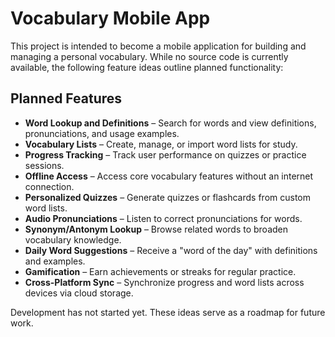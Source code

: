 # Vocabulary Mobile App

This project is intended to become a mobile application for building and managing a personal vocabulary. While no source code is currently available, the following feature ideas outline planned functionality:

## Planned Features

- **Word Lookup and Definitions** – Search for words and view definitions, pronunciations, and usage examples.
- **Vocabulary Lists** – Create, manage, or import word lists for study.
- **Progress Tracking** – Track user performance on quizzes or practice sessions.
- **Offline Access** – Access core vocabulary features without an internet connection.
- **Personalized Quizzes** – Generate quizzes or flashcards from custom word lists.
- **Audio Pronunciations** – Listen to correct pronunciations for words.
- **Synonym/Antonym Lookup** – Browse related words to broaden vocabulary knowledge.
- **Daily Word Suggestions** – Receive a "word of the day" with definitions and examples.
- **Gamification** – Earn achievements or streaks for regular practice.
- **Cross-Platform Sync** – Synchronize progress and word lists across devices via cloud storage.

Development has not started yet. These ideas serve as a roadmap for future work.
